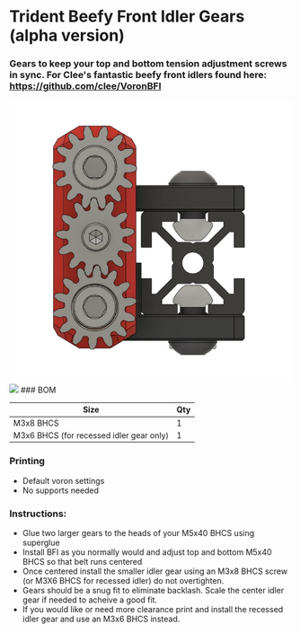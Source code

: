 
# Trident Beefy Front Idler Gears (alpha version)
 ### Gears to keep your top and bottom tension adjustment screws in sync. For Clee's fantastic beefy front idlers found here: https://github.com/clee/VoronBFI
<img src="./Images/beefgears.jpg" width=600>
<img src="./Images/beefgears.gif" width=600>
### BOM

Size | Qty
--- | ---
M3x8 BHCS    | 1
M3x6 BHCS (for recessed idler gear only) | 1

### Printing
  * Default voron settings
  * No supports needed

### Instructions:

  * Glue two larger gears to the heads of your M5x40 BHCS using superglue
  * Install BFI as you normally would and adjust top and bottom M5x40 BHCS so that belt runs centered 
  * Once centered install the smaller idler gear using an M3x8 BHCS screw (or M3X6 BHCS for recessed idler) do not overtighten. 
  * Gears should be a snug fit to eliminate backlash. Scale the center idler gear if needed to acheive a good fit.
  * If you would like or need more clearance print and install the recessed idler gear and use an M3x6 BHCS instead.  
    
